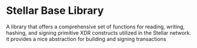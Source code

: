 # Stellar Base Library

A library that offers a comprehensive set of functions for reading, writing, hashing, and signing primitive XDR constructs utilized in the Stellar network. it provides a nice abstraction for building and signing transactions
